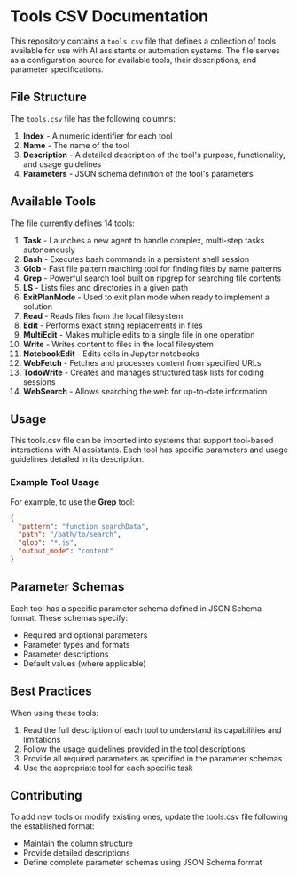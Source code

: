 # Tools CSV Documentation

This repository contains a `tools.csv` file that defines a collection of tools available for use with AI assistants or automation systems. The file serves as a configuration source for available tools, their descriptions, and parameter specifications.

## File Structure

The `tools.csv` file has the following columns:

1. **Index** - A numeric identifier for each tool
2. **Name** - The name of the tool
3. **Description** - A detailed description of the tool's purpose, functionality, and usage guidelines
4. **Parameters** - JSON schema definition of the tool's parameters

## Available Tools

The file currently defines 14 tools:

1. **Task** - Launches a new agent to handle complex, multi-step tasks autonomously
2. **Bash** - Executes bash commands in a persistent shell session
3. **Glob** - Fast file pattern matching tool for finding files by name patterns
4. **Grep** - Powerful search tool built on ripgrep for searching file contents
5. **LS** - Lists files and directories in a given path
6. **ExitPlanMode** - Used to exit plan mode when ready to implement a solution
7. **Read** - Reads files from the local filesystem
8. **Edit** - Performs exact string replacements in files
9. **MultiEdit** - Makes multiple edits to a single file in one operation
10. **Write** - Writes content to files in the local filesystem
11. **NotebookEdit** - Edits cells in Jupyter notebooks
12. **WebFetch** - Fetches and processes content from specified URLs
13. **TodoWrite** - Creates and manages structured task lists for coding sessions
14. **WebSearch** - Allows searching the web for up-to-date information

## Usage

This tools.csv file can be imported into systems that support tool-based interactions with AI assistants. Each tool has specific parameters and usage guidelines detailed in its description.

### Example Tool Usage

For example, to use the **Grep** tool:

```json
{
  "pattern": "function searchData",
  "path": "/path/to/search",
  "glob": "*.js",
  "output_mode": "content"
}
```

## Parameter Schemas

Each tool has a specific parameter schema defined in JSON Schema format. These schemas specify:

- Required and optional parameters
- Parameter types and formats
- Parameter descriptions
- Default values (where applicable)

## Best Practices

When using these tools:

1. Read the full description of each tool to understand its capabilities and limitations
2. Follow the usage guidelines provided in the tool descriptions
3. Provide all required parameters as specified in the parameter schemas
4. Use the appropriate tool for each specific task

## Contributing

To add new tools or modify existing ones, update the tools.csv file following the established format:
- Maintain the column structure
- Provide detailed descriptions
- Define complete parameter schemas using JSON Schema format
